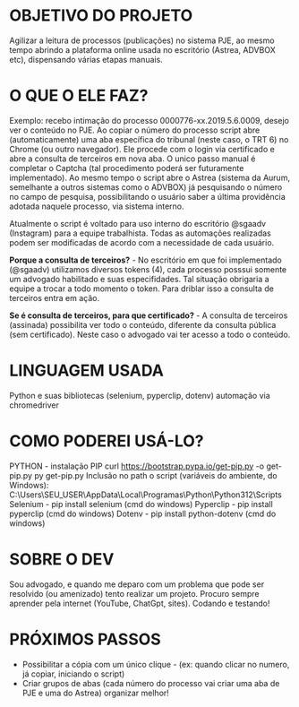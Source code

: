 # OBJETIVO DO PROJETO
Agilizar a leitura de processos (publicações) no sistema PJE, ao mesmo tempo abrindo a plataforma online usada no escritório (Astrea, ADVBOX etc), dispensando várias etapas manuais.

# O QUE O ELE FAZ?

Exemplo: recebo intimação do processo 0000776-xx.2019.5.6.0009, desejo ver o conteúdo no PJE. Ao copiar o número do processo script abre (automaticamente) uma aba específica do tribunal (neste caso, o TRT 6) no Chrome (ou outro navegador). Ele procede com o login via certificado e abre a consulta de terceiros em nova aba. O unico passo manual é completar o Captcha (tal procedimento poderá ser futuramente implementado).  Ao mesmo tempo o script abre o Astrea (sistema da Aurum, semelhante a outros sistemas como o ADVBOX) já pesquisando o número no campo de pesquisa, possibilitando o usuário saber a última providência adotada naquele processo, via sistema interno. 

Atualmente o script é voltado para uso interno do escritório @sgaadv (Instagram) para a equipe trabalhista. Todas as automações realizadas podem ser modificadas de acordo com a necessidade de cada usuário.

**Porque a consulta de terceiros?** - No escritório em que foi implementado (@sgaadv) utilizamos diversos tokens (4), cada processo posssui somente um advogado habilitado e suas especifidades. Tal situação obrigaria a equipe a trocar a todo momento o token. Para driblar isso a consulta de terceiros entra em ação.

**Se é consulta de terceiros, para que certificado?** - A consulta de terceiros (assinada) possibilita ver todo o conteúdo, diferente da consulta pública (sem certificado). Neste caso o advogado vai ter acesso a todo o conteúdo.

# LINGUAGEM USADA
Python e suas bibliotecas (selenium, pyperclip, dotenv) automação via chromedriver

# COMO PODEREI USÁ-LO?
PYTHON - instalação
PIP
    curl https://bootstrap.pypa.io/get-pip.py -o get-pip.py
    py get-pip.py
    Inclusão no path o script (variáveis do ambiente, do Windows):
    C:\Users\SEU_USER\AppData\Local\Programas\Python\Python312\Scripts
Selenium - pip install selenium (cmd do windows)
Pyperclip - pip install pyperclip (cmd do windows)
Dotenv - pip install python-dotenv (cmd do windows)

# SOBRE O DEV
Sou advogado, e quando me deparo com um problema que pode ser resolvido (ou amenizado) tento realizar um projeto. Procuro sempre aprender pela internet (YouTube, ChatGpt, sites). Codando e testando!

# PRÓXIMOS PASSOS
- Possibilitar a cópia com um único clique - (ex: quando clicar no numero, já copiar, iniciando o script)
- Criar grupos de abas (cada número do processo vai criar uma aba de PJE e uma do Astrea) organizar melhor!
